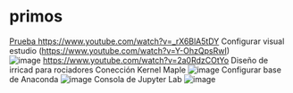 # primos
[Prueba
](https://www.youtube.com/watch?v=_rX6BlA5tDY)https://www.youtube.com/watch?v=_rX6BlA5tDY   Configurar visual estudio
(https://www.youtube.com/watch?v=Y-OhzQpsRwI)  
![image](https://github.com/karwita/primos/assets/81604122/aea85367-bb13-4088-93a6-b8904d871424)
https://www.youtube.com/watch?v=2a0RdzCOtYo
Diseño de irricad para rociadores
Conección Kernel Maple
![image](https://github.com/karwita/primos/assets/81604122/2695f3d4-3b05-48ae-9ee8-2d5b1ffb6695)
Configurar base de Anaconda
![image](https://github.com/karwita/primos/assets/81604122/5292f1cf-db02-422a-abea-bd35827cb5fb)
Consola de Jupyter Lab
![image](https://github.com/karwita/primos/assets/81604122/3abcbe4b-fae9-463f-8138-37232d237e63)
